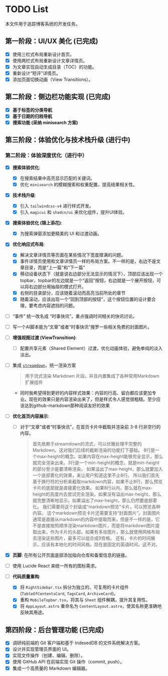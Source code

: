 # TODO List

本文件用于追踪博客系统的开发任务。

## 第一阶段：UI/UX 美化 (已完成)

- [x] 使用三栏式布局重新设计首页。
- [x] 使用两栏式布局重新设计文章详情页。
- [x] 为文章实现自动生成目录（TOC）的功能。
- [x] 重新设计“短评”详情页。
- [x] 添加页面切换动画（View Transitions）。

## 第二阶段：侧边栏功能实现 (已完成)

- [x] **基于标签的分类导航**
- [x] **基于日期的归档导航**
- [x] **搜索功能 (采纳 minisearch 方案)**

## 第三阶段：体验优化与技术栈升级 (进行中)

### 第二阶段：体验深度优化（进行中）

- [x] **搜索体验优化**:
  - [x] 在搜索结果中高亮显示匹配的关键词。
  - [x] 优化 `minisearch` 的模糊搜索和权重配置，提高结果相关性。
- [x] **技术栈升级**:
  - [x] 引入 `tailwindcss-v4` 进行样式开发。
  - [x] 引入 `magicui` 和 `shadcn/ui` 来优化组件，提升UI体验。
- [x] **搜索体验优化 (锦上添花)**:
  - [x] 为搜索弹窗添加更精美的 UI 和过渡动画。
- [x] **优化响应式布局**:
  - [x] 解决文章详情页等页面在某些情况下宽度撑满的问题。
  - [x] 事件详情页使用和文章详情页一样的布局方案。不一样的是，右边不是文章目录，而是“上一篇”和“下一篇”
  - [x] 移动设备状态下（就是说右边部分无法显示的情况下），顶部应该出现一个topbar，topbar的左边就是一个“返回”按钮，右边就是一个展开按钮，可以将右边部分用抽屉的模式打开。
  - [x] 右侧的目录部分，应该随着滚动而高亮当前所处的章节
  - [x] 随着滚动，应该出现一个“回到顶部的按钮”，这个按钮位置的设计要合理，要考虑内容遮挡的问题。
- [ ] “事件” 统一改名成 “时事快讯”，重点强调时间相关的快讯讨论。
- [ ] 写一个AI脚本能为“文章”或者“时事快讯”搜罗一些相关免费的封面图片。
- [ ] **增强视图过渡 (ViewTransition)**:
  - [ ] 配置共享元素（Shared Element）过渡，优化动画体验，避免单纯的淡入淡出。
- [ ] 集成 [`streamdown`](https://github.com/vercel/streamdown)，统一渲染方案
  > 用于流式渲染 Markdown 片段。并且内置集成了各种常用Markdown扩展组件
  - 同时我希望得到更好的内容样式效果：内容的行高、留白都应该更加专业。现在的效果只是内容渲染出来了，但是样式令人感觉很粗糙。至少应该达到github-markdown那种阅读友好的效果
- [ ] **优化首页内容展示**:
  - [ ] 对于“文章”或者“时事快讯”，在首页卡片中截取并渲染前 3-8 行非空行的内容。
    > 首先依赖于streamdown的流式，可以优雅处理不完整的 Markdown。这对我们后续的截断渲染的功能打下基础。
    > 8行是一个max-height的概念。如果内容在max-height能够完全显示，那么就完全渲染出来。3行是一个min-height的概念，就是min-height的部分至少是要清晰渲染。
    > 如果溢出了max-height，那么就要加入一个底部雾化的效果，来让用户知道这里不止8行。
    > 所以我们首先基于换行符的分析来截取markdown内容，如果不止8行，那么预览卡片的底部就是直接雾化效果。
    > 如果8行以内，那么就在max-height的高度内去尝试完全渲染，如果没有溢出max-height，那么就完整清晰地显示。如果溢出了max-height，那么仍然要底部雾化。
    > 我们需要将这个封装成“markdown预览”卡片，可以预览各种内容。
    > 这个markdown预览卡片还需要支持“封面图片”。封面图片通常是直接从markdown的内容中提取而来，但是不一样的是，它不是直接按照顺序渲染markdown图片，而是将markdown图片提取出来，作为卡片的头部。如果有多张图片，那么就使用网格布局去渲染这些图片，最多可以组合成9宫格。
    > 还有，卡片的时间展示，应该有本地化的时间风格。现在是固定的英语时间，这不对。
- [x] **页脚**: 在所有公开页面底部添加指向仓库和备案信息的链接。
- [ ] 使用 Lucide React 来统一所有的图标需求。

- [ ] **代码质量重构**:
  - [x] 将 `RightSidebar.tsx` 拆分为独立的、可复用的卡片组件 (`TableOfContentsCard`, `TagsCard`, `ArchiveCard`)。
  - [x] 重构 `MobileTopbar.tsx`，将其与 `Sheet` 组件解耦，提升其复用性。
  - [x] 将 `AppLayout.astro` 重命名为 `ContentLayout.astro`，使其名称更准确地反映其用途。

## 第四阶段：后台管理功能 (已完成)

- [x] 调研纯前端的 Git 客户端和基于 IndexedDB 的文件系统解决方案。
- [x] 设计并实现管理员界面的 UI。
- [x] 实现文件操作（创建、编辑、删除）。
- [x] 使用 GitHub API 在前端实现 Git 操作（commit, push）。
- [x] 集成一个高质量的 Markdown 编辑器。
